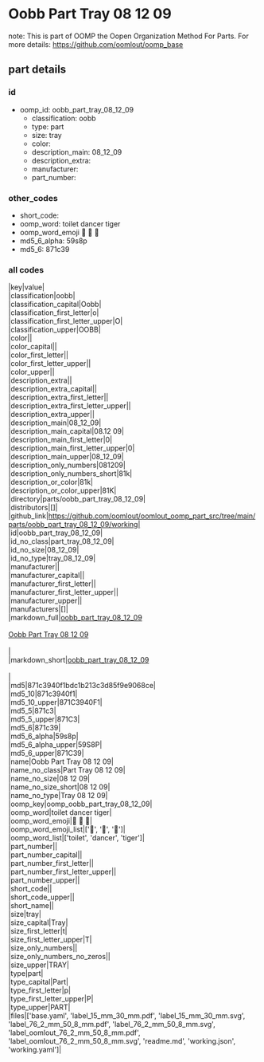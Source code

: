 # Oobb Part Tray 08 12 09  

note: This is part of OOMP the Oopen Organization Method For Parts. For more details: https://github.com/oomlout/oomp_base

##  part details





### id
* oomp_id: oobb_part_tray_08_12_09
  * classification: oobb
  * type: part
  * size: tray
  * color: 
  * description_main: 08_12_09
  * description_extra: 
  * manufacturer: 
  * part_number: 

### other_codes
* short_code: 
* oomp_word: toilet dancer tiger
* oomp_word_emoji :toilet: :dancer: :tiger:
* md5_6_alpha: 59s8p
* md5_6: 871c39

### all codes 
|key|value|  
|classification|oobb|  
|classification_capital|Oobb|  
|classification_first_letter|o|  
|classification_first_letter_upper|O|  
|classification_upper|OOBB|  
|color||  
|color_capital||  
|color_first_letter||  
|color_first_letter_upper||  
|color_upper||  
|description_extra||  
|description_extra_capital||  
|description_extra_first_letter||  
|description_extra_first_letter_upper||  
|description_extra_upper||  
|description_main|08_12_09|  
|description_main_capital|08.12 09|  
|description_main_first_letter|0|  
|description_main_first_letter_upper|0|  
|description_main_upper|08_12_09|  
|description_only_numbers|081209|  
|description_only_numbers_short|81k|  
|description_or_color|81k|  
|description_or_color_upper|81K|  
|directory|parts/oobb_part_tray_08_12_09|  
|distributors|[]|  
|github_link|https://github.com/oomlout/oomlout_oomp_part_src/tree/main/parts/oobb_part_tray_08_12_09/working|  
|id|oobb_part_tray_08_12_09|  
|id_no_class|part_tray_08_12_09|  
|id_no_size|08_12_09|  
|id_no_type|tray_08_12_09|  
|manufacturer||  
|manufacturer_capital||  
|manufacturer_first_letter||  
|manufacturer_first_letter_upper||  
|manufacturer_upper||  
|manufacturers|[]|  
|markdown_full|[oobb_part_tray_08_12_09](https://github.com/oomlout/oomlout_oomp_part_src/tree/main/parts/oobb_part_tray_08_12_09/working)<br>[](https://github.com/oomlout/oomlout_oomp_part_src/tree/main/parts/oobb_part_tray_08_12_09/working)<br>[Oobb Part Tray 08 12 09](https://github.com/oomlout/oomlout_oomp_part_src/tree/main/parts/oobb_part_tray_08_12_09/working)<br><br>|  
|markdown_short|[oobb_part_tray_08_12_09](https://github.com/oomlout/oomlout_oomp_part_src/tree/main/parts/oobb_part_tray_08_12_09/working)<br><br>|  
|md5|871c3940f1bdc1b213c3d85f9e9068ce|  
|md5_10|871c3940f1|  
|md5_10_upper|871C3940F1|  
|md5_5|871c3|  
|md5_5_upper|871C3|  
|md5_6|871c39|  
|md5_6_alpha|59s8p|  
|md5_6_alpha_upper|59S8P|  
|md5_6_upper|871C39|  
|name|Oobb Part Tray 08 12 09|  
|name_no_class|Part Tray 08 12 09|  
|name_no_size|08 12 09|  
|name_no_size_short|08 12 09|  
|name_no_type|Tray 08 12 09|  
|oomp_key|oomp_oobb_part_tray_08_12_09|  
|oomp_word|toilet dancer tiger|  
|oomp_word_emoji|:toilet: :dancer: :tiger:|  
|oomp_word_emoji_list|[':toilet:', ':dancer:', ':tiger:']|  
|oomp_word_list|['toilet', 'dancer', 'tiger']|  
|part_number||  
|part_number_capital||  
|part_number_first_letter||  
|part_number_first_letter_upper||  
|part_number_upper||  
|short_code||  
|short_code_upper||  
|short_name||  
|size|tray|  
|size_capital|Tray|  
|size_first_letter|t|  
|size_first_letter_upper|T|  
|size_only_numbers||  
|size_only_numbers_no_zeros||  
|size_upper|TRAY|  
|type|part|  
|type_capital|Part|  
|type_first_letter|p|  
|type_first_letter_upper|P|  
|type_upper|PART|  
|files|['base.yaml', 'label_15_mm_30_mm.pdf', 'label_15_mm_30_mm.svg', 'label_76_2_mm_50_8_mm.pdf', 'label_76_2_mm_50_8_mm.svg', 'label_oomlout_76_2_mm_50_8_mm.pdf', 'label_oomlout_76_2_mm_50_8_mm.svg', 'readme.md', 'working.json', 'working.yaml']|  

